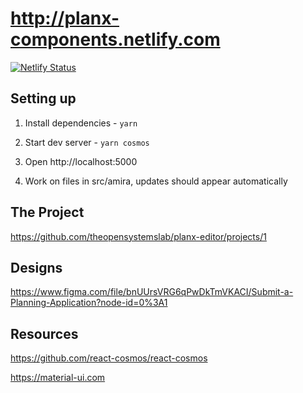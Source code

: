 # http://planx-components.netlify.com

[![Netlify Status](https://api.netlify.com/api/v1/badges/9501d555-bbeb-4220-979c-d4efaac41c49/deploy-status)](https://app.netlify.com/sites/planx-components/deploys)

## Setting up

1. Install dependencies - `yarn`

2. Start dev server - `yarn cosmos`

3. Open http://localhost:5000

4. Work on files in src/amira, updates should appear automatically

## The Project

https://github.com/theopensystemslab/planx-editor/projects/1

## Designs

https://www.figma.com/file/bnUUrsVRG6qPwDkTmVKACI/Submit-a-Planning-Application?node-id=0%3A1

## Resources

https://github.com/react-cosmos/react-cosmos

https://material-ui.com
